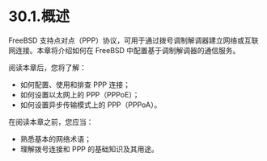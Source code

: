 # 30.1.概述

FreeBSD 支持点对点（PPP）协议，可用于通过拨号调制解调器建立网络或互联网连接。本章将介绍如何在 FreeBSD 中配置基于调制解调器的通信服务。

阅读本章后，您将了解：

* 如何配置、使用和排查 PPP 连接；
* 如何设置以太网上的 PPP（PPPoE）；
* 如何设置异步传输模式上的 PPP（PPPoA）。

在阅读本章之前，您应当：

* 熟悉基本的网络术语；
* 理解拨号连接和 PPP 的基础知识及其用途。
